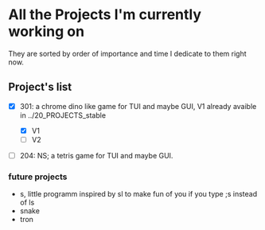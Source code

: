 # All the Projects I'm currently working on

They are sorted by order of importance and time I dedicate to them right now.

## Project's list 
 + [x] 301: a chrome dino like game for TUI and maybe GUI, V1 already avaible in ../20_PROJECTS_stable
   + [x] V1
   + [ ] V2
 + [ ] 204: NS; a tetris game for TUI and maybe GUI.


### future projects
- s, little programm inspired by sl to make fun of you if you type ;s instead of ls
- snake
- tron
